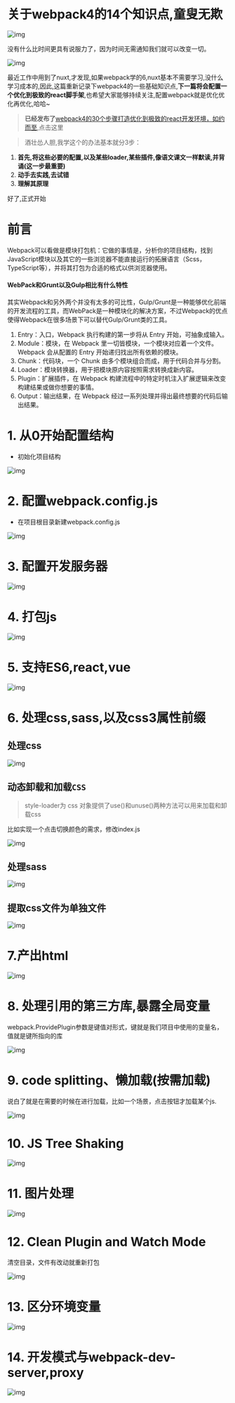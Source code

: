 # 关于webpack4的14个知识点,童叟无欺

![img](https://user-gold-cdn.xitu.io/2019/5/8/16a94b981baecfa7?imageView2/0/w/1280/h/960/format/webp/ignore-error/1)

没有什么比时间更具有说服力了，因为时间无需通知我们就可以改变一切。   

![img](https://user-gold-cdn.xitu.io/2019/5/8/16a94b981b0702d0?imageView2/0/w/1280/h/960/format/webp/ignore-error/1)

最近工作中用到了nuxt,才发现,如果webpack学的6,nuxt基本不需要学习,没什么学习成本的,因此,这篇重新记录下webpack4的一些基础知识点,**下一篇将会配置一个优化到极致的react脚手架**,也希望大家能够持续关注,配置webpack就是优化优化再优化,哈哈~

> **已经发布了**[webpack4的30个步骤打造优化到极致的react开发环境，如约而至](https://juejin.im/post/6844903862898262024),点击这里

> 酒壮怂人胆,我学这个的办法基本就分3步：

1. **首先,将这些必要的配置,以及某些loader,某些插件,像语文课文一样默读,并背诵(这一步最重要)**
2. **动手去实践,去试错**
3. **理解其原理**

好了,正式开始

# 前言

Webpack可以看做是模块打包机：它做的事情是，分析你的项目结构，找到JavaScript模块以及其它的一些浏览器不能直接运行的拓展语言（Scss，TypeScript等），并将其打包为合适的格式以供浏览器使用。

#### WebPack和Grunt以及Gulp相比有什么特性

其实Webpack和另外两个并没有太多的可比性，Gulp/Grunt是一种能够优化前端的开发流程的工具，而WebPack是一种模块化的解决方案，不过Webpack的优点使得Webpack在很多场景下可以替代Gulp/Grunt类的工具。

1. Entry：入口，Webpack 执行构建的第一步将从 Entry 开始，可抽象成输入。
2. Module：模块，在 Webpack 里一切皆模块，一个模块对应着一个文件。Webpack 会从配置的 Entry 开始递归找出所有依赖的模块。
3. Chunk：代码块，一个 Chunk 由多个模块组合而成，用于代码合并与分割。
4. Loader：模块转换器，用于把模块原内容按照需求转换成新内容。
5. Plugin：扩展插件，在 Webpack 构建流程中的特定时机注入扩展逻辑来改变构建结果或做你想要的事情。
6. Output：输出结果，在 Webpack 经过一系列处理并得出最终想要的代码后输出结果。

# 1. 从0开始配置结构

- 初始化项目结构



![img](https://user-gold-cdn.xitu.io/2019/5/26/16af28bf49f5c2d9?imageView2/0/w/1280/h/960/format/webp/ignore-error/1)



# 2. 配置webpack.config.js

- 在项目根目录新建webpack.config.js



![img](https://user-gold-cdn.xitu.io/2019/5/26/16af2cd0e47b7b1b?imageView2/0/w/1280/h/960/format/webp/ignore-error/1)



# 3. 配置开发服务器



![img](https://user-gold-cdn.xitu.io/2019/5/26/16af2cdb4cb7be3b?imageView2/0/w/1280/h/960/format/webp/ignore-error/1)



# 4. 打包js



![img](https://user-gold-cdn.xitu.io/2019/5/26/16af2ce28d674199?imageView2/0/w/1280/h/960/format/webp/ignore-error/1)



# 5. 支持ES6,react,vue



![img](https://user-gold-cdn.xitu.io/2019/6/4/16b1fdf739fe273a?imageView2/0/w/1280/h/960/format/webp/ignore-error/1)



# 6. 处理css,sass,以及css3属性前缀

## 处理css



![img](https://user-gold-cdn.xitu.io/2019/5/26/16af2d01b1f62296?imageView2/0/w/1280/h/960/format/webp/ignore-error/1)



## 动态卸载和加载`CSS`

> style-loader为 css 对象提供了use()和unuse()两种方法可以用来加载和卸载css

比如实现一个点击切换颜色的需求，修改index.js



![img](https://user-gold-cdn.xitu.io/2019/5/26/16af2d116212a246?imageView2/0/w/1280/h/960/format/webp/ignore-error/1)



## 处理sass



![img](https://user-gold-cdn.xitu.io/2019/5/27/16af6f99cb26d258?imageView2/0/w/1280/h/960/format/webp/ignore-error/1)



## 提取css文件为单独文件



![img](https://user-gold-cdn.xitu.io/2019/5/26/16af2d382319f886?imageView2/0/w/1280/h/960/format/webp/ignore-error/1)



# 7.产出html



![img](https://user-gold-cdn.xitu.io/2019/5/26/16af2d43624a2681?imageView2/0/w/1280/h/960/format/webp/ignore-error/1)



# 8. 处理引用的第三方库,暴露全局变量

webpack.ProvidePlugin参数是键值对形式，键就是我们项目中使用的变量名，值就是键所指向的库



![img](https://user-gold-cdn.xitu.io/2019/5/26/16af2d4e9e2b3585?imageView2/0/w/1280/h/960/format/webp/ignore-error/1)



# 9. code splitting、懒加载(按需加载)

说白了就是在需要的时候在进行加载，比如一个场景，点击按钮才加载某个js.



![img](https://user-gold-cdn.xitu.io/2019/5/26/16af2d5c4a1100e1?imageView2/0/w/1280/h/960/format/webp/ignore-error/1)



# 10. JS Tree Shaking



![img](https://user-gold-cdn.xitu.io/2019/5/26/16af2d6e651e68e6?imageView2/0/w/1280/h/960/format/webp/ignore-error/1)



# 11. 图片处理



![img](https://user-gold-cdn.xitu.io/2019/5/26/16af2d781ecf6876?imageView2/0/w/1280/h/960/format/webp/ignore-error/1)



# 12. Clean Plugin and Watch Mode

清空目录，文件有改动就重新打包



![img](https://user-gold-cdn.xitu.io/2019/5/26/16af2d80bbde0581?imageView2/0/w/1280/h/960/format/webp/ignore-error/1)



# 13. 区分环境变量



![img](https://user-gold-cdn.xitu.io/2019/5/26/16af2d889c307745?imageView2/0/w/1280/h/960/format/webp/ignore-error/1)



# 14. 开发模式与webpack-dev-server,proxy



![img](https://user-gold-cdn.xitu.io/2019/5/26/16af2d8fd11ec8c2?imageView2/0/w/1280/h/960/format/webp/ignore-error/1)